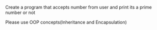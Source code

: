 Create a program that accepts number from user and print its a prime number or not

Please use OOP concepts(Inheritance and Encapsulation)
